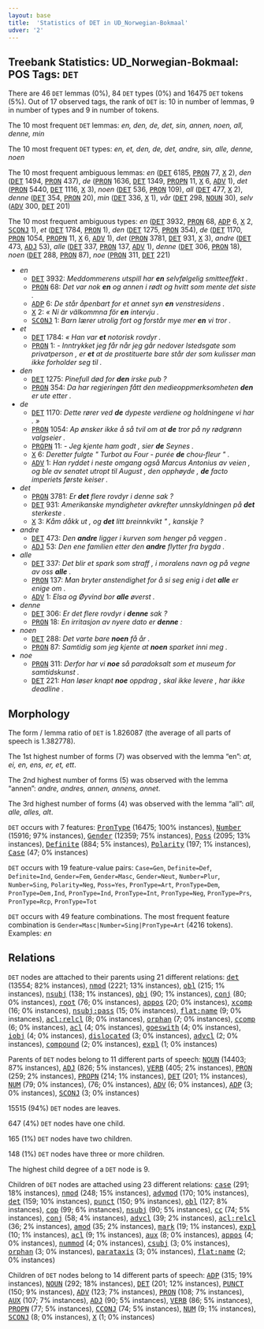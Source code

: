 ```yaml
---
layout: base
title:  'Statistics of DET in UD_Norwegian-Bokmaal'
udver: '2'
---
```


## Treebank Statistics: UD_Norwegian-Bokmaal: POS Tags: `DET`

There are 46 `DET` lemmas (0%), 84 `DET` types (0%) and 16475 `DET` tokens (5%).
Out of 17 observed tags, the rank of `DET` is: 10 in number of lemmas, 9 in number of types and 9 in number of tokens.

The 10 most frequent `DET` lemmas: <em>en, den, de, det, sin, annen, noen, all, denne, min</em>

The 10 most frequent `DET` types:  <em>en, et, den, de, det, andre, sin, alle, denne, noen</em>

The 10 most frequent ambiguous lemmas: <em>en</em> (<tt><a href="no_bokmaal-pos-DET.html">DET</a></tt> 6185, <tt><a href="no_bokmaal-pos-PRON.html">PRON</a></tt> 77, <tt><a href="no_bokmaal-pos-X.html">X</a></tt> 2), <em>den</em> (<tt><a href="no_bokmaal-pos-DET.html">DET</a></tt> 1494, <tt><a href="no_bokmaal-pos-PRON.html">PRON</a></tt> 437), <em>de</em> (<tt><a href="no_bokmaal-pos-PRON.html">PRON</a></tt> 1636, <tt><a href="no_bokmaal-pos-DET.html">DET</a></tt> 1349, <tt><a href="no_bokmaal-pos-PROPN.html">PROPN</a></tt> 11, <tt><a href="no_bokmaal-pos-X.html">X</a></tt> 6, <tt><a href="no_bokmaal-pos-ADV.html">ADV</a></tt> 1), <em>det</em> (<tt><a href="no_bokmaal-pos-PRON.html">PRON</a></tt> 5440, <tt><a href="no_bokmaal-pos-DET.html">DET</a></tt> 1116, <tt><a href="no_bokmaal-pos-X.html">X</a></tt> 3), <em>noen</em> (<tt><a href="no_bokmaal-pos-DET.html">DET</a></tt> 536, <tt><a href="no_bokmaal-pos-PRON.html">PRON</a></tt> 109), <em>all</em> (<tt><a href="no_bokmaal-pos-DET.html">DET</a></tt> 477, <tt><a href="no_bokmaal-pos-X.html">X</a></tt> 2), <em>denne</em> (<tt><a href="no_bokmaal-pos-DET.html">DET</a></tt> 354, <tt><a href="no_bokmaal-pos-PRON.html">PRON</a></tt> 20), <em>min</em> (<tt><a href="no_bokmaal-pos-DET.html">DET</a></tt> 336, <tt><a href="no_bokmaal-pos-X.html">X</a></tt> 1), <em>vår</em> (<tt><a href="no_bokmaal-pos-DET.html">DET</a></tt> 298, <tt><a href="no_bokmaal-pos-NOUN.html">NOUN</a></tt> 30), <em>selv</em> (<tt><a href="no_bokmaal-pos-ADV.html">ADV</a></tt> 300, <tt><a href="no_bokmaal-pos-DET.html">DET</a></tt> 201)

The 10 most frequent ambiguous types:  <em>en</em> (<tt><a href="no_bokmaal-pos-DET.html">DET</a></tt> 3932, <tt><a href="no_bokmaal-pos-PRON.html">PRON</a></tt> 68, <tt><a href="no_bokmaal-pos-ADP.html">ADP</a></tt> 6, <tt><a href="no_bokmaal-pos-X.html">X</a></tt> 2, <tt><a href="no_bokmaal-pos-SCONJ.html">SCONJ</a></tt> 1), <em>et</em> (<tt><a href="no_bokmaal-pos-DET.html">DET</a></tt> 1784, <tt><a href="no_bokmaal-pos-PRON.html">PRON</a></tt> 1), <em>den</em> (<tt><a href="no_bokmaal-pos-DET.html">DET</a></tt> 1275, <tt><a href="no_bokmaal-pos-PRON.html">PRON</a></tt> 354), <em>de</em> (<tt><a href="no_bokmaal-pos-DET.html">DET</a></tt> 1170, <tt><a href="no_bokmaal-pos-PRON.html">PRON</a></tt> 1054, <tt><a href="no_bokmaal-pos-PROPN.html">PROPN</a></tt> 11, <tt><a href="no_bokmaal-pos-X.html">X</a></tt> 6, <tt><a href="no_bokmaal-pos-ADV.html">ADV</a></tt> 1), <em>det</em> (<tt><a href="no_bokmaal-pos-PRON.html">PRON</a></tt> 3781, <tt><a href="no_bokmaal-pos-DET.html">DET</a></tt> 931, <tt><a href="no_bokmaal-pos-X.html">X</a></tt> 3), <em>andre</em> (<tt><a href="no_bokmaal-pos-DET.html">DET</a></tt> 473, <tt><a href="no_bokmaal-pos-ADJ.html">ADJ</a></tt> 53), <em>alle</em> (<tt><a href="no_bokmaal-pos-DET.html">DET</a></tt> 337, <tt><a href="no_bokmaal-pos-PRON.html">PRON</a></tt> 137, <tt><a href="no_bokmaal-pos-ADV.html">ADV</a></tt> 1), <em>denne</em> (<tt><a href="no_bokmaal-pos-DET.html">DET</a></tt> 306, <tt><a href="no_bokmaal-pos-PRON.html">PRON</a></tt> 18), <em>noen</em> (<tt><a href="no_bokmaal-pos-DET.html">DET</a></tt> 288, <tt><a href="no_bokmaal-pos-PRON.html">PRON</a></tt> 87), <em>noe</em> (<tt><a href="no_bokmaal-pos-PRON.html">PRON</a></tt> 311, <tt><a href="no_bokmaal-pos-DET.html">DET</a></tt> 221)


* <em>en</em>
  * <tt><a href="no_bokmaal-pos-DET.html">DET</a></tt> 3932: <em>Meddommerens utspill har <b>en</b> selvfølgelig smitteeffekt .</em>
  * <tt><a href="no_bokmaal-pos-PRON.html">PRON</a></tt> 68: <em>Det var nok <b>en</b> og annen i rødt og hvitt som mente det siste .</em>
  * <tt><a href="no_bokmaal-pos-ADP.html">ADP</a></tt> 6: <em>De står åpenbart for et annet syn <b>en</b> venstresidens .</em>
  * <tt><a href="no_bokmaal-pos-X.html">X</a></tt> 2: <em>« Ni är välkommna för <b>en</b> intervju .</em>
  * <tt><a href="no_bokmaal-pos-SCONJ.html">SCONJ</a></tt> 1: <em>Barn lærer utrolig fort og forstår mye mer <b>en</b> vi tror .</em>
* <em>et</em>
  * <tt><a href="no_bokmaal-pos-DET.html">DET</a></tt> 1784: <em>« Han var <b>et</b> notorisk rovdyr .</em>
  * <tt><a href="no_bokmaal-pos-PRON.html">PRON</a></tt> 1: <em>- Inntrykket jeg får når jeg går nedover Istedsgate som privatperson , er <b>et</b> at de prostituerte bare står der som kulisser man ikke forholder seg til .</em>
* <em>den</em>
  * <tt><a href="no_bokmaal-pos-DET.html">DET</a></tt> 1275: <em>Pinefull død for <b>den</b> irske pub ?</em>
  * <tt><a href="no_bokmaal-pos-PRON.html">PRON</a></tt> 354: <em>Da har regjeringen fått den medieoppmerksomheten <b>den</b> er ute etter .</em>
* <em>de</em>
  * <tt><a href="no_bokmaal-pos-DET.html">DET</a></tt> 1170: <em>Dette rører ved <b>de</b> dypeste verdiene og holdningene vi har . »</em>
  * <tt><a href="no_bokmaal-pos-PRON.html">PRON</a></tt> 1054: <em>Ap ønsker ikke å så tvil om at <b>de</b> tror på ny rødgrønn valgseier .</em>
  * <tt><a href="no_bokmaal-pos-PROPN.html">PROPN</a></tt> 11: <em>- Jeg kjente ham godt , sier <b>de</b> Seynes .</em>
  * <tt><a href="no_bokmaal-pos-X.html">X</a></tt> 6: <em>Deretter fulgte " Turbot au Four - purée <b>de</b> chou-fleur " .</em>
  * <tt><a href="no_bokmaal-pos-ADV.html">ADV</a></tt> 1: <em>Han ryddet i neste omgang også Marcus Antonius av veien , og ble av senatet utropt til August , den opphøyde , <b>de</b> facto imperiets første keiser .</em>
* <em>det</em>
  * <tt><a href="no_bokmaal-pos-PRON.html">PRON</a></tt> 3781: <em>Er <b>det</b> flere rovdyr i denne sak ?</em>
  * <tt><a href="no_bokmaal-pos-DET.html">DET</a></tt> 931: <em>Amerikanske myndigheter avkrefter unnskyldningen på <b>det</b> sterkeste .</em>
  * <tt><a href="no_bokmaal-pos-X.html">X</a></tt> 3: <em>Kåm dåkk ut , og <b>det</b> litt breinnkvikt " , kanskje ?</em>
* <em>andre</em>
  * <tt><a href="no_bokmaal-pos-DET.html">DET</a></tt> 473: <em>Den <b>andre</b> ligger i kurven som henger på veggen .</em>
  * <tt><a href="no_bokmaal-pos-ADJ.html">ADJ</a></tt> 53: <em>Den ene familien etter den <b>andre</b> flytter fra bygda .</em>
* <em>alle</em>
  * <tt><a href="no_bokmaal-pos-DET.html">DET</a></tt> 337: <em>Det blir et spark som straff , i moralens navn og på vegne av oss <b>alle</b> .</em>
  * <tt><a href="no_bokmaal-pos-PRON.html">PRON</a></tt> 137: <em>Man bryter anstendighet for å si seg enig i det <b>alle</b> er enige om .</em>
  * <tt><a href="no_bokmaal-pos-ADV.html">ADV</a></tt> 1: <em>Elsa og Øyvind bor <b>alle</b> øverst .</em>
* <em>denne</em>
  * <tt><a href="no_bokmaal-pos-DET.html">DET</a></tt> 306: <em>Er det flere rovdyr i <b>denne</b> sak ?</em>
  * <tt><a href="no_bokmaal-pos-PRON.html">PRON</a></tt> 18: <em>En irritasjon av nyere dato er <b>denne</b> :</em>
* <em>noen</em>
  * <tt><a href="no_bokmaal-pos-DET.html">DET</a></tt> 288: <em>Det varte bare <b>noen</b> få år .</em>
  * <tt><a href="no_bokmaal-pos-PRON.html">PRON</a></tt> 87: <em>Samtidig som jeg kjente at <b>noen</b> sparket inni meg .</em>
* <em>noe</em>
  * <tt><a href="no_bokmaal-pos-PRON.html">PRON</a></tt> 311: <em>Derfor har vi <b>noe</b> så paradoksalt som et museum for samtidskunst .</em>
  * <tt><a href="no_bokmaal-pos-DET.html">DET</a></tt> 221: <em>Han løser knapt <b>noe</b> oppdrag , skal ikke levere , har ikke deadline .</em>

## Morphology

The form / lemma ratio of `DET` is 1.826087 (the average of all parts of speech is 1.382778).

The 1st highest number of forms (7) was observed with the lemma “en”: <em>at, ei, en, ens, er, et, ett</em>.

The 2nd highest number of forms (5) was observed with the lemma “annen”: <em>andre, andres, annen, annens, annet</em>.

The 3rd highest number of forms (4) was observed with the lemma “all”: <em>all, alle, alles, alt</em>.

`DET` occurs with 7 features: <tt><a href="no_bokmaal-feat-PronType.html">PronType</a></tt> (16475; 100% instances), <tt><a href="no_bokmaal-feat-Number.html">Number</a></tt> (15916; 97% instances), <tt><a href="no_bokmaal-feat-Gender.html">Gender</a></tt> (12359; 75% instances), <tt><a href="no_bokmaal-feat-Poss.html">Poss</a></tt> (2095; 13% instances), <tt><a href="no_bokmaal-feat-Definite.html">Definite</a></tt> (884; 5% instances), <tt><a href="no_bokmaal-feat-Polarity.html">Polarity</a></tt> (197; 1% instances), <tt><a href="no_bokmaal-feat-Case.html">Case</a></tt> (47; 0% instances)

`DET` occurs with 19 feature-value pairs: `Case=Gen`, `Definite=Def`, `Definite=Ind`, `Gender=Fem`, `Gender=Masc`, `Gender=Neut`, `Number=Plur`, `Number=Sing`, `Polarity=Neg`, `Poss=Yes`, `PronType=Art`, `PronType=Dem`, `PronType=Dem,Ind`, `PronType=Ind`, `PronType=Int`, `PronType=Neg`, `PronType=Prs`, `PronType=Rcp`, `PronType=Tot`

`DET` occurs with 49 feature combinations.
The most frequent feature combination is `Gender=Masc|Number=Sing|PronType=Art` (4216 tokens).
Examples: <em>en</em>


## Relations

`DET` nodes are attached to their parents using 21 different relations: <tt><a href="no_bokmaal-dep-det.html">det</a></tt> (13554; 82% instances), <tt><a href="no_bokmaal-dep-nmod.html">nmod</a></tt> (2221; 13% instances), <tt><a href="no_bokmaal-dep-obl.html">obl</a></tt> (215; 1% instances), <tt><a href="no_bokmaal-dep-nsubj.html">nsubj</a></tt> (138; 1% instances), <tt><a href="no_bokmaal-dep-obj.html">obj</a></tt> (90; 1% instances), <tt><a href="no_bokmaal-dep-conj.html">conj</a></tt> (80; 0% instances), <tt><a href="no_bokmaal-dep-root.html">root</a></tt> (76; 0% instances), <tt><a href="no_bokmaal-dep-appos.html">appos</a></tt> (20; 0% instances), <tt><a href="no_bokmaal-dep-xcomp.html">xcomp</a></tt> (16; 0% instances), <tt><a href="no_bokmaal-dep-nsubj-pass.html">nsubj:pass</a></tt> (15; 0% instances), <tt><a href="no_bokmaal-dep-flat-name.html">flat:name</a></tt> (9; 0% instances), <tt><a href="no_bokmaal-dep-acl-relcl.html">acl:relcl</a></tt> (8; 0% instances), <tt><a href="no_bokmaal-dep-orphan.html">orphan</a></tt> (7; 0% instances), <tt><a href="no_bokmaal-dep-ccomp.html">ccomp</a></tt> (6; 0% instances), <tt><a href="no_bokmaal-dep-acl.html">acl</a></tt> (4; 0% instances), <tt><a href="no_bokmaal-dep-goeswith.html">goeswith</a></tt> (4; 0% instances), <tt><a href="no_bokmaal-dep-iobj.html">iobj</a></tt> (4; 0% instances), <tt><a href="no_bokmaal-dep-dislocated.html">dislocated</a></tt> (3; 0% instances), <tt><a href="no_bokmaal-dep-advcl.html">advcl</a></tt> (2; 0% instances), <tt><a href="no_bokmaal-dep-compound.html">compound</a></tt> (2; 0% instances), <tt><a href="no_bokmaal-dep-expl.html">expl</a></tt> (1; 0% instances)

Parents of `DET` nodes belong to 11 different parts of speech: <tt><a href="no_bokmaal-pos-NOUN.html">NOUN</a></tt> (14403; 87% instances), <tt><a href="no_bokmaal-pos-ADJ.html">ADJ</a></tt> (826; 5% instances), <tt><a href="no_bokmaal-pos-VERB.html">VERB</a></tt> (405; 2% instances), <tt><a href="no_bokmaal-pos-PRON.html">PRON</a></tt> (259; 2% instances), <tt><a href="no_bokmaal-pos-PROPN.html">PROPN</a></tt> (214; 1% instances), <tt><a href="no_bokmaal-pos-DET.html">DET</a></tt> (201; 1% instances), <tt><a href="no_bokmaal-pos-NUM.html">NUM</a></tt> (79; 0% instances),  (76; 0% instances), <tt><a href="no_bokmaal-pos-ADV.html">ADV</a></tt> (6; 0% instances), <tt><a href="no_bokmaal-pos-ADP.html">ADP</a></tt> (3; 0% instances), <tt><a href="no_bokmaal-pos-SCONJ.html">SCONJ</a></tt> (3; 0% instances)

15515 (94%) `DET` nodes are leaves.

647 (4%) `DET` nodes have one child.

165 (1%) `DET` nodes have two children.

148 (1%) `DET` nodes have three or more children.

The highest child degree of a `DET` node is 9.

Children of `DET` nodes are attached using 23 different relations: <tt><a href="no_bokmaal-dep-case.html">case</a></tt> (291; 18% instances), <tt><a href="no_bokmaal-dep-nmod.html">nmod</a></tt> (248; 15% instances), <tt><a href="no_bokmaal-dep-advmod.html">advmod</a></tt> (170; 10% instances), <tt><a href="no_bokmaal-dep-det.html">det</a></tt> (159; 10% instances), <tt><a href="no_bokmaal-dep-punct.html">punct</a></tt> (150; 9% instances), <tt><a href="no_bokmaal-dep-obl.html">obl</a></tt> (127; 8% instances), <tt><a href="no_bokmaal-dep-cop.html">cop</a></tt> (99; 6% instances), <tt><a href="no_bokmaal-dep-nsubj.html">nsubj</a></tt> (90; 5% instances), <tt><a href="no_bokmaal-dep-cc.html">cc</a></tt> (74; 5% instances), <tt><a href="no_bokmaal-dep-conj.html">conj</a></tt> (58; 4% instances), <tt><a href="no_bokmaal-dep-advcl.html">advcl</a></tt> (39; 2% instances), <tt><a href="no_bokmaal-dep-acl-relcl.html">acl:relcl</a></tt> (36; 2% instances), <tt><a href="no_bokmaal-dep-amod.html">amod</a></tt> (35; 2% instances), <tt><a href="no_bokmaal-dep-mark.html">mark</a></tt> (19; 1% instances), <tt><a href="no_bokmaal-dep-expl.html">expl</a></tt> (10; 1% instances), <tt><a href="no_bokmaal-dep-acl.html">acl</a></tt> (9; 1% instances), <tt><a href="no_bokmaal-dep-aux.html">aux</a></tt> (8; 0% instances), <tt><a href="no_bokmaal-dep-appos.html">appos</a></tt> (4; 0% instances), <tt><a href="no_bokmaal-dep-nummod.html">nummod</a></tt> (4; 0% instances), <tt><a href="no_bokmaal-dep-csubj.html">csubj</a></tt> (3; 0% instances), <tt><a href="no_bokmaal-dep-orphan.html">orphan</a></tt> (3; 0% instances), <tt><a href="no_bokmaal-dep-parataxis.html">parataxis</a></tt> (3; 0% instances), <tt><a href="no_bokmaal-dep-flat-name.html">flat:name</a></tt> (2; 0% instances)

Children of `DET` nodes belong to 14 different parts of speech: <tt><a href="no_bokmaal-pos-ADP.html">ADP</a></tt> (315; 19% instances), <tt><a href="no_bokmaal-pos-NOUN.html">NOUN</a></tt> (292; 18% instances), <tt><a href="no_bokmaal-pos-DET.html">DET</a></tt> (201; 12% instances), <tt><a href="no_bokmaal-pos-PUNCT.html">PUNCT</a></tt> (150; 9% instances), <tt><a href="no_bokmaal-pos-ADV.html">ADV</a></tt> (123; 7% instances), <tt><a href="no_bokmaal-pos-PRON.html">PRON</a></tt> (108; 7% instances), <tt><a href="no_bokmaal-pos-AUX.html">AUX</a></tt> (107; 7% instances), <tt><a href="no_bokmaal-pos-ADJ.html">ADJ</a></tt> (90; 5% instances), <tt><a href="no_bokmaal-pos-VERB.html">VERB</a></tt> (86; 5% instances), <tt><a href="no_bokmaal-pos-PROPN.html">PROPN</a></tt> (77; 5% instances), <tt><a href="no_bokmaal-pos-CCONJ.html">CCONJ</a></tt> (74; 5% instances), <tt><a href="no_bokmaal-pos-NUM.html">NUM</a></tt> (9; 1% instances), <tt><a href="no_bokmaal-pos-SCONJ.html">SCONJ</a></tt> (8; 0% instances), <tt><a href="no_bokmaal-pos-X.html">X</a></tt> (1; 0% instances)

